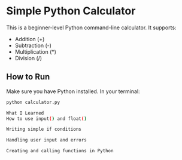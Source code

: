 # Simple Python Calculator

This is a beginner-level Python command-line calculator. It supports:

- Addition (+)
- Subtraction (-)
- Multiplication (*)
- Division (/)

## How to Run

Make sure you have Python installed. In your terminal:

```bash
python calculator.py

What I Learned
How to use input() and float()

Writing simple if conditions

Handling user input and errors

Creating and calling functions in Python